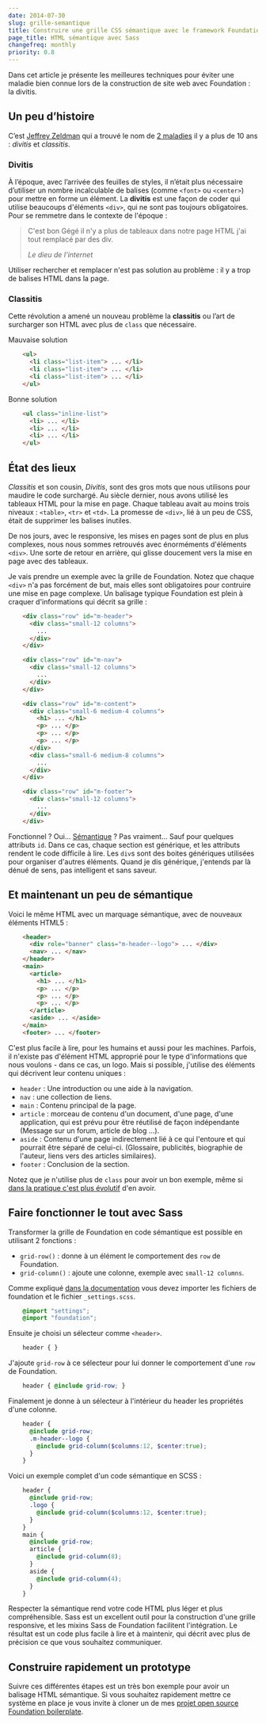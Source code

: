 ```yaml
---
date: 2014-07-30
slug: grille-semantique
title: Construire une grille CSS sémantique avec le framework Foundation
page_title: HTML sémantique avec Sass
changefreq: monthly
priority: 0.8
---
```


Dans cet article je présente les meilleures techniques pour éviter une maladie bien connue lors de la construction de site web avec Foundation : la divitis.

## Un peu d’histoire

C’est [Jeffrey Zeldman](http://www.zeldman.com/) qui a trouvé le nom de [2 maladies](http://davidl.fr/blog/css-evolutif.html) il y a plus de 10 ans : _divitis_ et _classitis_.

### Divitis

À l’époque, avec l’arrivée des feuilles de styles, il n’était plus nécessaire d’utiliser un nombre incalculable de balises (comme `<font>` ou `<center>`) pour mettre en forme un élément. La __divitis__ est une façon de coder qui utilise beaucoups d'éléments `<div>`, qui ne sont pas toujours obligatoires. Pour se remmetre dans le contexte de l'époque :

> C'est bon Gégé il n'y a plus de tableaux dans notre page HTML j'ai tout remplacé par des div.
>
> <cite>Le dieu de l'internet</cite>

Utiliser rechercher et remplacer n'est pas solution au problème : il y a trop de balises HTML dans la page.

### Classitis

Cette révolution a amené un nouveau problème la __classitis__ ou l’art de surcharger son HTML avec plus de `class` que nécessaire.

<div class="alert-box alert">
<i class="fa fa-thumbs-o-down"></i> Mauvaise solution
</div>

~~~ html
    <ul>
      <li class="list-item"> ... </li>
      <li class="list-item"> ... </li>
      <li class="list-item"> ... </li>
    </ul>
~~~

<div class="alert-box success">
<i class="fa fa-thumbs-o-up"></i> Bonne solution
</div>

~~~ html
    <ul class="inline-list">
      <li> ... </li>
      <li> ... </li>
      <li> ... </li>
    </ul>
~~~


## État des lieux

_Classitis_ et son cousin, _Divitis_, sont des gros mots que nous utilisons pour maudire le code surchargé. Au siècle dernier, nous avons utilisé les tableaux HTML pour la mise en page. Chaque tableau avait au moins trois niveaux : `<table>`, `<tr>` et `<td>`. La promesse de `<div>`, lié à un peu de CSS, était de supprimer les balises inutiles.

De nos jours, avec le responsive, les mises en pages sont de plus en plus complexes, nous nous sommes retrouvés avec énorméments d'éléments `<div>`. Une sorte de retour en arrière, qui glisse doucement vers la mise en page avec des tableaux.

Je vais prendre un exemple avec la grille de Foundation. Notez que chaque `<div>` n'a pas forcément de but, mais elles sont obligatoires pour contruire une mise en page complexe. Un balisage typique Foundation est plein à craquer d'informations qui décrit sa grille :

~~~ html
    <div class="row" id="m-header">
      <div class="small-12 columns">
        ...
      </div>
    </div>

    <div class="row" id="m-nav">
      <div class="small-12 columns">
        ...
      </div>
    </div>

    <div class="row" id="m-content">
      <div class="small-6 medium-4 columns">
        <h1> ... </h1>
        <p> ... </p>
        <p> ... </p>
        <p> ... </p>
      </div>
      <div class="small-6 medium-8 columns">
        ...
      </div>
    </div>

    <div class="row" id="m-footer">
      <div class="small-12 columns">
        ...
      </div>
    </div>
~~~

Fonctionnel ? Oui... [Sémantique](http://fr.wikipedia.org/wiki/HTML_s%C3%A9mantique) ? Pas vraiment... Sauf pour quelques attributs `id`. Dans ce cas, chaque section est générique, et les attributs rendent le code difficile à lire. Les `div`s sont des boites génériques utilisées pour organiser d'autres éléments. Quand je dis générique, j'entends par là dénué de sens, pas intelligent et sans saveur.

## Et maintenant un peu de sémantique

Voici le même HTML avec un marquage sémantique, avec de nouveaux éléments HTML5 :

~~~ html
    <header>
      <div role="banner" class="m-header--logo"> ... </div>
      <nav> ... </nav>
    </header>
    <main>
      <article>
        <h1> ... </h1>
        <p> ... </p>
        <p> ... </p>
        <p> ... </p>
      </article>
      <aside> ... </aside>
    </main>
    <footer> ... </footer>
~~~

C'est plus facile à lire, pour les humains et aussi pour les machines. Parfois, il n'existe pas d'élément HTML approprié pour le type d'informations que nous voulons - dans ce cas, un logo. Mais si possible, j'utilise des éléments qui décrivent leur contenu uniques :

   * `header` : Une introduction ou une aide à la navigation.
   * `nav` : une collection de liens.
   * `main` : Contenu principal de la page.
   * `article` : morceau de contenu d'un document, d'une page, d'une application, qui est prévu pour être réutilisé de façon indépendante (Message sur un forum, article de blog ...).
   * `aside` : Contenu d'une page indirectement lié à ce qui l'entoure et qui pourrait être séparé de celui-ci. (Glossaire, publicités, biographie de l'auteur, liens vers des articles similaires).
   * `footer` : Conclusion de la section.

Notez que je n'utilise plus de `class` pour avoir un bon exemple, même si [dans la pratique c'est plus évolutif](http://guidecss.fr/convention.html) d'en avoir.

## Faire fonctionner le tout avec Sass

Transformer la grille de Foundation en code sémantique est possible en utilisant 2 fonctions :

   * `grid-row()` : donne à un élément le comportement des `row` de Foundation.
   * `grid-column()` : ajoute une colonne, exemple avec `small-12 columns`.

Comme expliqué [dans la documentation](http://foundation.zurb.com/docs/using-sass.html) vous devez importer les fichiers de foundation et le fichier `_settings.scss`.

~~~ scss
    @import "settings";
    @import "foundation";
~~~

Ensuite je choisi un sélecteur comme `<header>`.

~~~ scss
    header { }
~~~

J'ajoute `grid-row` à ce sélecteur pour lui donner le comportement d'une `row` de Foundation.

~~~ scss
    header { @include grid-row; }
~~~

Finalement je donne à un sélecteur à l'intérieur du header les propriétés d'une colonne.

~~~ scss
    header {
      @include grid-row;
      .m-header--logo {
        @include grid-column($columns:12, $center:true);
      }
    }
~~~

Voici un exemple complet d'un code sémantique en SCSS :

~~~ scss
    header {
      @include grid-row;
      .logo {
        @include grid-column($columns:12, $center:true);
      }
    }
    main {
      @include grid-row;
      article {
        @include grid-column(8);
      }
      aside {
        @include grid-column(4);
      }
    }
~~~

Respecter la sémantique rend votre code HTML plus léger et plus compréhensible. Sass est un excellent outil pour la construction d'une grille responsive, et les mixins Sass de Foundation facilitent l'intégration. Le résultat est un code plus facile à lire et à maintenir, qui décrit avec plus de précision ce que vous souhaitez communiquer.

## Construire rapidement un prototype

Suivre ces différentes étapes est un très bon exemple pour avoir un balisage HTML sémantique. Si vous souhaitez rapidement mettre ce système en place je vous invite à cloner un de mes [projet open source Foundation boilerplate](https://github.com/flexbox/foundation-boilerplate).
